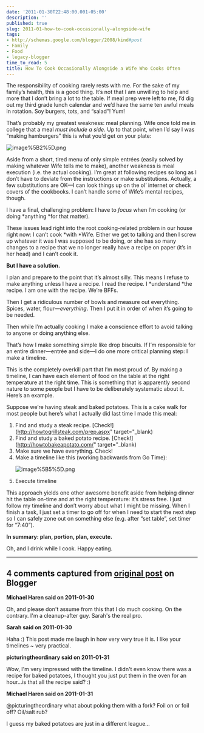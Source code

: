 ```yaml
---
date: '2011-01-30T22:48:00.001-05:00'
description: ''
published: true
slug: 2011-01-how-to-cook-occasionally-alongside-wife
tags:
- http://schemas.google.com/blogger/2008/kind#post
- Family
- Food
- legacy-blogger
time_to_read: 5
title: How To Cook Occasionally Alongside a Wife Who Cooks Often
---
```



The responsibility of cooking rarely rests with me. For the sake of my family’s health, this is a good thing. It’s not that I am unwilling to help and more that I don’t bring a lot to the table. If meal prep were left to me, I’d dig out my third grade lunch calendar and we’d have the same ten awful meals in rotation. Soy burgers, tots, and “salad”! Yum! 

That’s probably my greatest weakness: meal planning. Wife once told me in college that a meal *must include a side*. Up to that point, when I’d say I was “making hamburgers” this is what you’d get on your plate:

![image%5B2%5D.png](image%5B2%5D.png)

Aside from a short, tired menu of only simple entrées (easily solved by making whatever Wife tells me to make), another weakness is meal execution (i.e. the actual cooking). I’m great at following recipes so long as I don’t have to deviate from the instructions or make substitutions. Actually, a few substitutions are OK—I can look things up on the ol’ internet or check covers of the cookbooks. I can’t handle some of Wife’s mental recipes, though.

I have a final, challenging problem: I have to *focus* when I’m cooking (or doing *anything *for that matter).

These issues lead right into the root cooking-related problem in our house right now: I can’t cook *with *Wife. Either we get to talking and then I screw up whatever it was I was supposed to be doing, or she has so many changes to a recipe that we no longer really have a recipe on paper (it’s in her head) and I can’t cook it.

<strong>But I have a solution.</strong>

I plan and prepare to the point that it’s almost silly. This means I refuse to make anything unless I have a recipe. I read the recipe. I *understand *the recipe. I am one with the recipe. We’re BFFs.

Then I get a ridiculous number of bowls and measure out everything. Spices, water, flour—*everything*. Then I put it in order of when it’s going to be needed.

Then while I’m actually cooking I make a conscience effort to avoid talking to anyone or doing anything else.

That’s how I make something simple like drop biscuits. If I’m responsible for an entire dinner—entrée and side—I do one more critical planning step: I make a timeline.

This is the completely overkill part that I’m most proud of. By making a timeline, I can have each element of food on the table at the right temperature at the right time. This is something that is apparently second nature to some people but I have to be deliberately systematic about it. Here’s an example.

Suppose we’re having steak and baked potatoes. This is a cake walk for most people but here’s what I actually did last time I made this meal:  <ol>   <li>Find and study a steak recipe. [Check!](http://howtogrillsteak.com/prep.aspx" target="_blank)</li>    <li>Find and study a baked potato recipe. [Check!](http://howtobakeapotato.com/" target="_blank)</li>    <li>Make sure we have everything. Check!</li>    <li>Make a timeline like this (working backwards from Go Time):     

![image%5B5%5D.png](image%5B5%5D.png)</li>    <li>Execute timeline</li> </ol>

This approach yields one other awesome benefit aside from helping dinner hit the table on-time and at the right temperature: it’s stress free. I just follow my timeline and don’t worry about what I might be missing. When I finish a task, I just set a timer to go off for when I need to start the next step so I can safely zone out on something else (e.g. after “set table”, set timer for “7:40”).

<strong>In summary: plan, portion, plan, execute. </strong>

Oh, and I drink while I cook. Happy eating.

---

## 4 comments captured from [original post](https://blog.wassupy.com/2011/01/how-to-cook-occasionally-alongside-wife.html) on Blogger

**Michael Haren said on 2011-01-30**

Oh, and please don't assume from this that I do much cooking. On the contrary. I'm a cleanup-after guy. Sarah's the real pro.

**Sarah said on 2011-01-30**

Haha :)  This post made me laugh in how very very true it is.  I like your timelines ~ very practical.

**picturingtheordinary said on 2011-01-31**

Wow, I'm very impressed with the timeline. I didn't even know there was a recipe for baked potatoes, I thought you just put them in the oven for an hour...is that all the recipe said? :)

**Michael Haren said on 2011-01-31**

@picturingtheordinary what about poking them with a fork? Foil on or foil off? Oil/salt rub?

I guess my baked potatoes are just in a different league...

